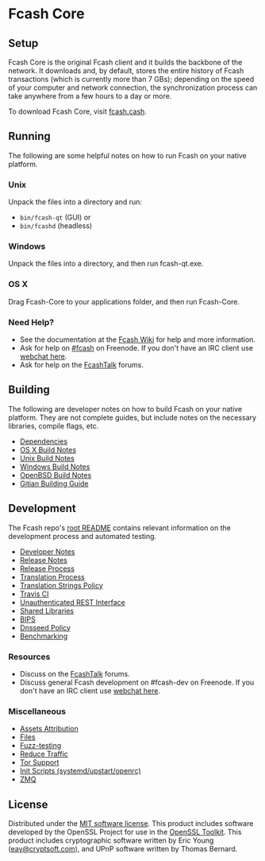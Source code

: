 Fcash Core
=============

Setup
---------------------
Fcash Core is the original Fcash client and it builds the backbone of the network. It downloads and, by default, stores the entire history of Fcash transactions (which is currently more than 7 GBs); depending on the speed of your computer and network connection, the synchronization process can take anywhere from a few hours to a day or more.

To download Fcash Core, visit [fcash.cash](https://fcash.cash).

Running
---------------------
The following are some helpful notes on how to run Fcash on your native platform.

### Unix

Unpack the files into a directory and run:

- `bin/fcash-qt` (GUI) or
- `bin/fcashd` (headless)

### Windows

Unpack the files into a directory, and then run fcash-qt.exe.

### OS X

Drag Fcash-Core to your applications folder, and then run Fcash-Core.

### Need Help?

* See the documentation at the [Fcash Wiki](https://fcash.cash/)
for help and more information.
* Ask for help on [#fcash](http://webchat.freenode.net?channels=fcash) on Freenode. If you don't have an IRC client use [webchat here](http://webchat.freenode.net?channels=fcash).
* Ask for help on the [FcashTalk](https://fcashtalk.io/) forums.

Building
---------------------
The following are developer notes on how to build Fcash on your native platform. They are not complete guides, but include notes on the necessary libraries, compile flags, etc.

- [Dependencies](dependencies.md)
- [OS X Build Notes](build-osx.md)
- [Unix Build Notes](build-unix.md)
- [Windows Build Notes](build-windows.md)
- [OpenBSD Build Notes](build-openbsd.md)
- [Gitian Building Guide](gitian-building.md)

Development
---------------------
The Fcash repo's [root README](/README.md) contains relevant information on the development process and automated testing.

- [Developer Notes](developer-notes.md)
- [Release Notes](release-notes.md)
- [Release Process](release-process.md)
- [Translation Process](translation_process.md)
- [Translation Strings Policy](translation_strings_policy.md)
- [Travis CI](travis-ci.md)
- [Unauthenticated REST Interface](REST-interface.md)
- [Shared Libraries](shared-libraries.md)
- [BIPS](bips.md)
- [Dnsseed Policy](dnsseed-policy.md)
- [Benchmarking](benchmarking.md)

### Resources
* Discuss on the [FcashTalk](https://fcashtalk.io/) forums.
* Discuss general Fcash development on #fcash-dev on Freenode. If you don't have an IRC client use [webchat here](http://webchat.freenode.net/?channels=fcash-dev).

### Miscellaneous
- [Assets Attribution](assets-attribution.md)
- [Files](files.md)
- [Fuzz-testing](fuzzing.md)
- [Reduce Traffic](reduce-traffic.md)
- [Tor Support](tor.md)
- [Init Scripts (systemd/upstart/openrc)](init.md)
- [ZMQ](zmq.md)

License
---------------------
Distributed under the [MIT software license](/COPYING).
This product includes software developed by the OpenSSL Project for use in the [OpenSSL Toolkit](https://www.openssl.org/). This product includes
cryptographic software written by Eric Young ([eay@cryptsoft.com](mailto:eay@cryptsoft.com)), and UPnP software written by Thomas Bernard.

